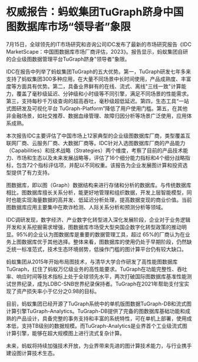 # 权威报告：蚂蚁集团TuGraph跻身中国图数据库市场“领导者”象限

7月15日，全球领先的IT市场研究和咨询公司IDC发布了最新的市场研究报告《IDC MarketScape：中国图数据库市场厂商评估，2023》。报告显示，蚂蚁集团自研的企业级图数据管理平台TuGraph跻身"领导者"象限。

IDC在报告中列举了蚂蚁集团TuGraph的五大优势。第一，TuGraph研发七年多来支持了蚂蚁集团300多种应用，在大量不同场景中长时间使用，产品成熟度、丰富度等方面具有优势。第二，具备业界鲜有的在线、流式、离线"三线一致"计算能力，覆盖了毫秒级延迟、分钟级和小时级等不同引擎，满足不同场景的性能需求。第三，支持每秒千万级查询的超高吞吐，毫秒级超低延迟。第四，生态工具“一站式图研发及可视化平台 TuGraph-Platform”降低了用户使用门槛。第五，在其他非金融场景，如社交推荐、数据血缘管理、故障归因分析等场景广泛使用，应用体系成熟。

本次报告IDC主要评估了中国市场上12家典型的企业级图数据库厂商，类型覆盖互联网厂商、云服务厂商、大数据厂商等。IDC针对入选图数据库厂商的产品能力（Capabilities）和技术战略（Strategies）两个维度，考察了目前的产品技术能力、市场和生态以及未来发展战略等，评估了16个细分能力指标和4个细分战略指标，包含72个指标评估项，并配以不同权重。该报告为企业发展图计算和投资选型提供了有力支持。

图数据库，即以图（Graph）数据结构来进行存储和分析的数据库。与传统数据库相比，图数据库擅长关系分析，能更好地管理和组织数据，开发上层智能模型，同时也能实现海量数据的高并发、低延迟分析处理，提高数据变现的商业价值。当前图数据库应用主要集中在欺诈检测、人际关系分析和预测分析等领域。

IDC调研发现，数字经济、产业数字化转型进入深化发展阶段，企业对于业务逻辑开发和关系挖掘需求增强，图数据库市场受大型央国企数字化转型政策的推动明显。95%的企业认为图数据库是重要的数据管理工具，超过 65%的厂商认为在业务上图数据库优于其他选择。整体来看，图数据库的使用仍处于早期阶段，仍然缺乏统一标准范式，技术生态环境弱势，低操作门槛的图计算平台仍有较大缺口。

蚂蚁集团从2015年开始布局图技术，与清华大学合作研发了高性能图数据库TuGraph，扛住了蚂蚁万亿级业务的高性能要求。TuGraph在功能完整性、吞吐率、响应时间等技术指标上处于全球领先水平，两次打破国际图数据库基准性能测试世界纪录，成为LDBC-SNB世界纪录保持者。TuGraph在2021年帮助支付宝实现了资产损失率小于亿分之0.98的目标。

目前，蚂蚁集团已经开源了TuGraph系统中的单机版图数据TuGraph-DB和流式图计算引擎TuGraph-Analytics。TuGraph-DB提供了完备的图数据库基础功能和成熟的产品设计，具备完整的事务支持和丰富的系统特性，可在单机上部署，使用成本低，支持TB级别的数据规模。而TuGraph-Analytics是业界首个工业级流式图计算引擎，能够在超大规模图上进行流式复杂计算。

未来，蚂蚁将持续加强技术开放，为业界带来先进的图计算技术能力，与行业携手建设图计算技术生态。

